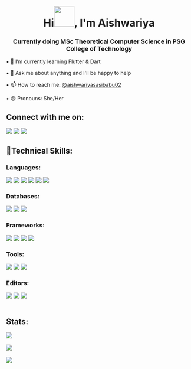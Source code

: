 <!-- 
### Hi there 👋

**Aishwariya02/Aishwariya02** is a ✨ _special_ ✨ repository because its `README.md` (this file) appears on your GitHub profile.

Here are some ideas to get you started:

- 🔭 I’m currently working on ...
- 🌱 I’m currently learning ...
- 👯 I’m looking to collaborate on ...
- 🤔 I’m looking for help with ...
- 💬 Ask me about ...
- 📫 How to reach me: ...
- 😄 Pronouns: ...
- ⚡ Fun fact: ...
-->
<h1 align = 'center'> Hi<img src = "https://media.tenor.com/Wx9IEmZZXSoAAAAj/hi.gif" width = "55px" height = "55px">, I'm Aishwariya </h1>
<h3 align = 'center'>Currently doing MSc Theoretical Computer Science in PSG College of Technology</h3>
<p>• 🌱 I’m currently learning Flutter & Dart </p>
<p>• 💬 Ask me about anything and I'll be happy to help </p>
<p>• 📫 How to reach me: <a href = "mailto:aishwariyasasibabu02@gmail.com">@aishwariyasasibabu02</a></p>
<p>• 😄 Pronouns: She/Her</p>
<h2 align = 'left'>Connect with me on: </h2>
<a href = "www.linkedin.com/in/aishwariya-s-687a2a232"><img src = "https://img.shields.io/badge/linkedin-%230077B5.svg?style=for-the-badge&logo=linkedin&logoColor=white"></a>
<a href = "https://www.instagram.com/aishwariya._/"><img src = "https://img.shields.io/badge/Instagram-%23E4405F.svg?style=for-the-badge&logo=Instagram&logoColor=white"></a>
<a href = "https://twitter.com/aishu_sasibabu"><img src = "https://img.shields.io/badge/Twitter-%231DA1F2.svg?style=for-the-badge&logo=Twitter&logoColor=white"></a>
<h2 align = 'left'> 💼Technical Skills: </h2>
<h3 align = 'left'> Languages: </h3>
<div>
<img src= "https://img.shields.io/badge/c-%2300599C.svg?style=for-the-badge&logo=c&logoColor=white">
<img src = "https://img.shields.io/badge/c++-%2300599C.svg?style=for-the-badge&logo=c%2B%2B&logoColor=white">
<img src = "https://img.shields.io/badge/python-3670A0?style=for-the-badge&logo=python&logoColor=ffdd54">
<img src = "https://img.shields.io/badge/r-%23276DC3.svg?style=for-the-badge&logo=r&logoColor=white">
<img src = "https://img.shields.io/badge/java-%23ED8B00.svg?style=for-the-badge&logo=java&logoColor=white">
<img src = "https://img.shields.io/badge/javascript-%23323330.svg?style=for-the-badge&logo=javascript&logoColor=%23F7DF1E"> 
</div>
<h3 align = 'left'>Databases:</h3>
<div>
<img src = "https://img.shields.io/badge/mysql-%2300f.svg?style=for-the-badge&logo=mysql&logoColor=white">
<img src = "https://img.shields.io/badge/postgres-%23316192.svg?style=for-the-badge&logo=postgresql&logoColor=white">
<img src = "https://img.shields.io/badge/MongoDB-%234ea94b.svg?style=for-the-badge&logo=mongodb&logoColor=white">
</div>
<h3 align = 'left'>Frameworks:</h3>
<div>
<img src = "https://img.shields.io/badge/express.js-%23404d59.svg?style=for-the-badge&logo=express&logoColor=%2361DAFB">
<img src = "https://img.shields.io/badge/node.js-6DA55F?style=for-the-badge&logo=node.js&logoColor=white">
<img src = "https://img.shields.io/badge/react-%2320232a.svg?style=for-the-badge&logo=react&logoColor=%2361DAFB">
<img src = "https://img.shields.io/badge/tailwindcss-%2338B2AC.svg?style=for-the-badge&logo=tailwind-css&logoColor=white">
</div>
<h3 align = 'left'>Tools:</h3>
<div>
<img src = "https://img.shields.io/badge/Postman-FF6C37?style=for-the-badge&logo=postman&logoColor=white">
<img src = "https://img.shields.io/badge/git-%23F05033.svg?style=for-the-badge&logo=git&logoColor=white">
<img src = "https://img.shields.io/badge/github-%23121011.svg?style=for-the-badge&logo=github&logoColor=white">
</div>
<h3 align = 'left'>Editors:</h3>
<div>
<img src = "https://img.shields.io/badge/Visual%20Studio%20Code-0078d7.svg?style=for-the-badge&logo=visual-studio-code&logoColor=white">
<img src = "https://img.shields.io/badge/Spyder-838485?style=for-the-badge&logo=spyder%20ide&logoColor=maroon">
<img src = "https://img.shields.io/badge/IntelliJIDEA-000000.svg?style=for-the-badge&logo=intellij-idea&logoColor=white">
</div><br>
<h2 align = 'left'>Stats:</h3>
<div>
<img src = "https://github-readme-stats.vercel.app/api/top-langs/?username=aishwariya02&theme=synthwave">
</div><br>
<div>
<img src = "https://github-readme-stats.vercel.app/api?username=aishwariya02&theme=synthwave">
</div><br>
<img src = "https://github-readme-streak-stats.herokuapp.com?user=aishwariya02&theme=synthwave">
